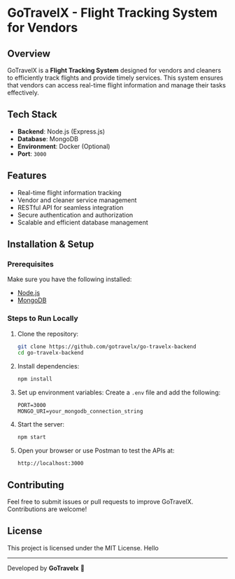 # GoTravelX - Flight Tracking System for Vendors

## Overview

GoTravelX is a **Flight Tracking System** designed for vendors and cleaners to efficiently track flights and provide timely services. This system ensures that vendors can access real-time flight information and manage their tasks effectively.

## Tech Stack

- **Backend**: Node.js (Express.js)
- **Database**: MongoDB
- **Environment**: Docker (Optional)
- **Port**: `3000`

## Features

- Real-time flight information tracking
- Vendor and cleaner service management
- RESTful API for seamless integration
- Secure authentication and authorization
- Scalable and efficient database management

## Installation & Setup

### Prerequisites

Make sure you have the following installed:

- [Node.js](https://nodejs.org/)
- [MongoDB](https://www.mongodb.com/)

### Steps to Run Locally

1. Clone the repository:
   ```sh
   git clone https://github.com/gotravelx/go-travelx-backend
   cd go-travelx-backend
   ```
2. Install dependencies:
   ```sh
   npm install
   ```
3. Set up environment variables: Create a `.env` file and add the following:
   ```env
   PORT=3000
   MONGO_URI=your_mongodb_connection_string
   ```
4. Start the server:
   ```sh
   npm start
   ```
5. Open your browser or use Postman to test the APIs at:
   ```
   http://localhost:3000
   ```

## Contributing

Feel free to submit issues or pull requests to improve GoTravelX. Contributions are welcome!

## License

This project is licensed under the MIT License.
Hello

---

Developed by **GoTravelx** 🚀
